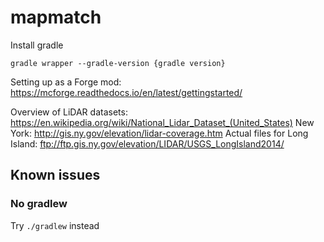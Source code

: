 # mapmatch

Install gradle
```
gradle wrapper --gradle-version {gradle version}
```
Setting up as a Forge mod: https://mcforge.readthedocs.io/en/latest/gettingstarted/

 
Overview of LiDAR datasets: https://en.wikipedia.org/wiki/National_Lidar_Dataset_(United_States)
New York: http://gis.ny.gov/elevation/lidar-coverage.htm
Actual files for Long Island: ftp://ftp.gis.ny.gov/elevation/LIDAR/USGS_LongIsland2014/

## Known issues
### No gradlew
Try `./gradlew` instead

